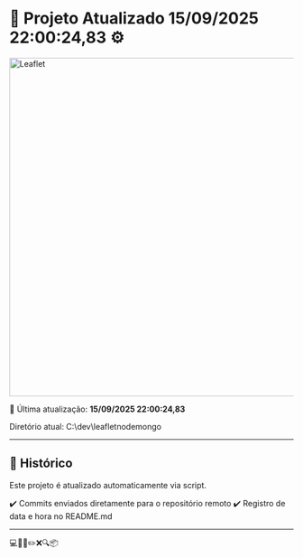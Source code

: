 # 🚀 Projeto Atualizado **15/09/2025 22:00:24,83** ⚙️


<img width="600" src="https://rawgit.com/Leaflet/Leaflet/main/src/images/logo.svg" alt="Leaflet" />


📅 Última atualização: **15/09/2025 22:00:24,83**

Diretório atual: C:\dev\leafletnodemongo

---

## 📌 Histórico
Este projeto é atualizado automaticamente via script.

✔️ Commits enviados diretamente para o repositório remoto
✔️ Registro de data e hora no README.md

---

💻🧠✅✏️❌🔍📦
